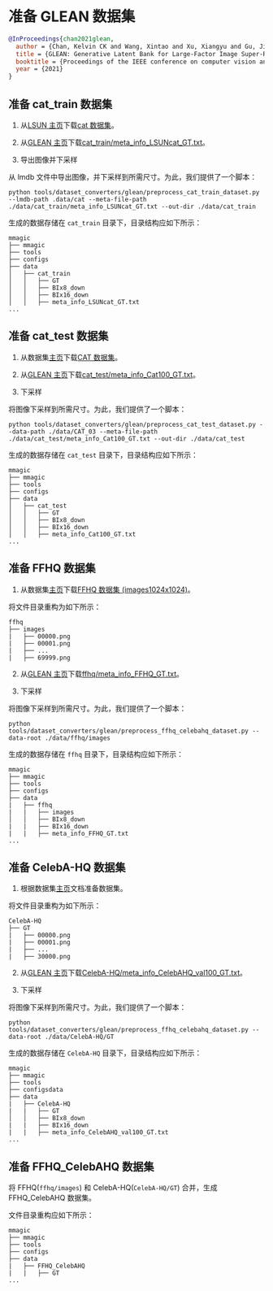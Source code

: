 # 准备 GLEAN 数据集

<!-- [DATASET] -->

```bibtex
@InProceedings{chan2021glean,
  author = {Chan, Kelvin CK and Wang, Xintao and Xu, Xiangyu and Gu, Jinwei and Loy, Chen Change},
  title = {GLEAN: Generative Latent Bank for Large-Factor Image Super-Resolution},
  booktitle = {Proceedings of the IEEE conference on computer vision and pattern recognition},
  year = {2021}
}
```

## 准备 cat_train 数据集

1. 从[LSUN 主页](https://www.yf.io/p/lsun)下载[cat 数据集](http://dl.yf.io/lsun/objects/cat.zip)。

2. 从[GLEAN 主页](https://github.com/ckkelvinchan/GLEAN)下载[cat_train/meta_info_LSUNcat_GT.txt](https://github.com/ckkelvinchan/GLEAN/blob/main/data/cat_train/meta_info_LSUNcat_GT.txt)。

3. 导出图像并下采样

从 lmdb 文件中导出图像，并下采样到所需尺寸。为此，我们提供了一个脚本：

```shell
python tools/dataset_converters/glean/preprocess_cat_train_dataset.py --lmdb-path .data/cat --meta-file-path ./data/cat_train/meta_info_LSUNcat_GT.txt --out-dir ./data/cat_train
```

生成的数据存储在 `cat_train` 目录下，目录结构应如下所示：

```text
mmagic
├── mmagic
├── tools
├── configs
├── data
│   ├── cat_train
│   │   ├── GT
│   │   ├── BIx8_down
│   │   ├── BIx16_down
│   │   ├── meta_info_LSUNcat_GT.txt
...
```

## 准备 cat_test 数据集

1. 从数据集[主页](https://archive.org/details/CAT_DATASET)下载[CAT 数据集](https://archive.org/download/CAT_DATASET/CAT_DATASET_02.zip)。

2. 从[GLEAN 主页](https://github.com/ckkelvinchan/GLEAN)下载[cat_test/meta_info_Cat100_GT.txt](https://github.com/ckkelvinchan/GLEAN/blob/main/data/cat_test/meta_info_Cat100_GT.txt)。

3. 下采样

将图像下采样到所需尺寸。为此，我们提供了一个脚本：

```shell
python tools/dataset_converters/glean/preprocess_cat_test_dataset.py --data-path ./data/CAT_03 --meta-file-path ./data/cat_test/meta_info_Cat100_GT.txt --out-dir ./data/cat_test
```

生成的数据存储在 `cat_test` 目录下，目录结构应如下所示：

```text
mmagic
├── mmagic
├── tools
├── configs
├── data
│   ├── cat_test
│   │   ├── GT
│   │   ├── BIx8_down
│   │   ├── BIx16_down
│   │   ├── meta_info_Cat100_GT.txt
...
```

## 准备 FFHQ 数据集

1. 从数据集[主页](https://github.com/NVlabs/ffhq-dataset)下载[FFHQ 数据集 (images1024x1024)](https://drive.google.com/drive/folders/1tZUcXDBeOibC6jcMCtgRRz67pzrAHeHL)。

将文件目录重构为如下所示：

```text
ffhq
├── images
|   ├── 00000.png
|   ├── 00001.png
|   ├── ...
|   ├── 69999.png
```

2. 从[GLEAN 主页](https://github.com/ckkelvinchan/GLEAN)下载[ffhq/meta_info_FFHQ_GT.txt](https://github.com/ckkelvinchan/GLEAN/blob/main/data/FFHQ/meta_info_FFHQ_GT.txt)。

3. 下采样

将图像下采样到所需尺寸。为此，我们提供了一个脚本：

```shell
python tools/dataset_converters/glean/preprocess_ffhq_celebahq_dataset.py --data-root ./data/ffhq/images
```

生成的数据存储在 `ffhq` 目录下，目录结构应如下所示：

```text
mmagic
├── mmagic
├── tools
├── configs
├── data
|   ├── ffhq
|   |   ├── images
│   │   ├── BIx8_down
|   |   ├── BIx16_down
|   |   ├── meta_info_FFHQ_GT.txt
...
```

## 准备 CelebA-HQ 数据集

1. 根据数据集[主页](https://github.com/tkarras/progressive_growing_of_gans)文档准备数据集。

将文件目录重构为如下所示：

```text
CelebA-HQ
├── GT
|   ├── 00000.png
|   ├── 00001.png
|   ├── ...
|   ├── 30000.png
```

2. 从[GLEAN 主页](https://github.com/ckkelvinchan/GLEAN)下载[CelebA-HQ/meta_info_CelebAHQ_val100_GT.txt](https://github.com/ckkelvinchan/GLEAN/blob/main/data/CelebA-HQ/meta_info_CelebAHQ_val100_GT.txt)。

3. 下采样

将图像下采样到所需尺寸。为此，我们提供了一个脚本：

```shell
python tools/dataset_converters/glean/preprocess_ffhq_celebahq_dataset.py --data-root ./data/CelebA-HQ/GT
```

生成的数据存储在 `CelebA-HQ` 目录下，目录结构应如下所示：

```text
mmagic
├── mmagic
├── tools
├── configsdata
├── data
|   ├── CelebA-HQ
|   |   ├── GT
│   │   ├── BIx8_down
|   |   ├── BIx16_down
|   |   ├── meta_info_CelebAHQ_val100_GT.txt
...
```

## 准备 FFHQ_CelebAHQ 数据集

将 FFHQ(`ffhq/images`) 和 CelebA-HQ(`CelebA-HQ/GT`) 合并，生成 FFHQ_CelebAHQ 数据集。

文件目录重构应如下所示：

```text
mmagic
├── mmagic
├── tools
├── configs
├── data
|   ├── FFHQ_CelebAHQ
|   |   ├── GT
...
```
